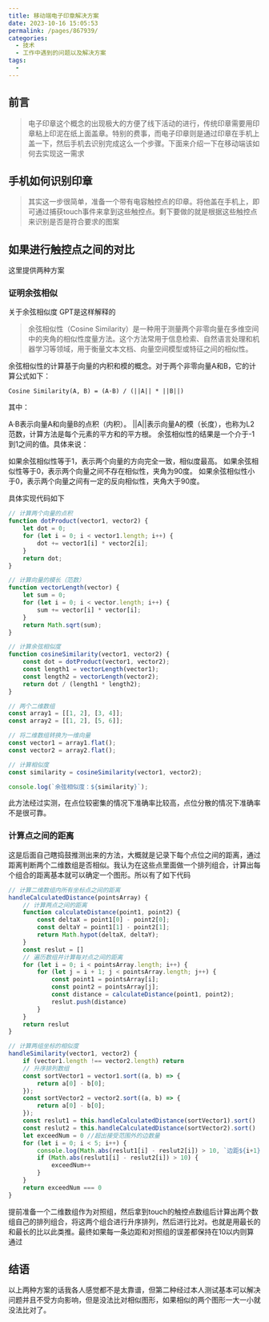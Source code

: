 ```yaml
---
title: 移动端电子印章解决方案
date: 2023-10-16 15:05:53
permalink: /pages/867939/
categories:
  - 技术
  - 工作中遇到的问题以及解决方案
tags:
  - 
---
```

## 前言
> 电子印章这个概念的出现极大的方便了线下活动的进行，传统印章需要用印章粘上印泥在纸上面盖章。特别的费事，而电子印章则是通过印章在手机上盖一下，然后手机去识别完成这么一个步骤。下面来介绍一下在移动端该如何去实现这一需求

## 手机如何识别印章
> 其实这一步很简单，准备一个带有电容触控点的印章。将他盖在手机上，即可通过捕获touch事件来拿到这些触控点。剩下要做的就是根据这些触控点来识别是否是符合要求的图案

## 如果进行触控点之间的对比
这里提供两种方案

### 证明余弦相似
关于余弦相似度 GPT是这样解释的
>余弦相似性（Cosine Similarity）是一种用于测量两个非零向量在多维空间中的夹角的相似性度量方法。这个方法常用于信息检索、自然语言处理和机器学习等领域，用于衡量文本文档、向量空间模型或特征之间的相似性。

余弦相似性的计算基于向量的内积和模的概念。对于两个非零向量A和B，它的计算公式如下：

``Cosine Similarity(A, B) = (A·B) / (||A|| * ||B||)``

其中：

A·B表示向量A和向量B的点积（内积）。
||A||表示向量A的模（长度），也称为L2范数，计算方法是每个元素的平方和的平方根。
余弦相似性的结果是一个介于-1到1之间的值。具体来说：

如果余弦相似性等于1，表示两个向量的方向完全一致，相似度最高。
如果余弦相似性等于0，表示两个向量之间不存在相似性，夹角为90度。
如果余弦相似性小于0，表示两个向量之间有一定的反向相似性，夹角大于90度。

具体实现代码如下
```js
// 计算两个向量的点积
function dotProduct(vector1, vector2) {
    let dot = 0;
    for (let i = 0; i < vector1.length; i++) {
        dot += vector1[i] * vector2[i];
    }
    return dot;
}

// 计算向量的模长（范数）
function vectorLength(vector) {
    let sum = 0;
    for (let i = 0; i < vector.length; i++) {
        sum += vector[i] * vector[i];
    }
    return Math.sqrt(sum);
}

// 计算余弦相似度
function cosineSimilarity(vector1, vector2) {
    const dot = dotProduct(vector1, vector2);
    const length1 = vectorLength(vector1);
    const length2 = vectorLength(vector2);
    return dot / (length1 * length2);
}

// 两个二维数组
const array1 = [[1, 2], [3, 4]];
const array2 = [[1, 2], [5, 6]];

// 将二维数组转换为一维向量
const vector1 = array1.flat();
const vector2 = array2.flat();

// 计算相似度
const similarity = cosineSimilarity(vector1, vector2);

console.log(`余弦相似度：${similarity}`);

```

此方法经过实测，在点位较密集的情况下准确率比较高，点位分散的情况下准确率不是很可靠。

### 计算点之间的距离
这是后面自己瞎捣鼓推测出来的方法，大概就是记录下每个点位之间的距离，通过距离判断两个二维数组是否相似。我认为在这些点里面做一个排列组合，计算出每个组合的距离基本就可以确定一个图形。所以有了如下代码
```js
// 计算二维数组内所有坐标点之间的距离
handleCalculatedDistance(pointsArray) {
    // 计算两点之间的距离
    function calculateDistance(point1, point2) {
        const deltaX = point1[0] - point2[0];
        const deltaY = point1[1] - point2[1];
        return Math.hypot(deltaX, deltaY);
    }
    const reslut = []
    // 遍历数组并计算每对点之间的距离
    for (let i = 0; i < pointsArray.length; i++) {
        for (let j = i + 1; j < pointsArray.length; j++) {
            const point1 = pointsArray[i];
            const point2 = pointsArray[j];
            const distance = calculateDistance(point1, point2);
            reslut.push(distance)
        }
    }
    return reslut
}

// 计算两组坐标的相似度
handleSimilarity(vector1, vector2) {
    if (vector1.length !== vector2.length) return
    // 升序排列数组
    const sortVector1 = vector1.sort((a, b) => {
        return a[0] - b[0];
    });
    const sortVector2 = vector2.sort((a, b) => {
        return a[0] - b[0];
    });
    const reslut1 = this.handleCalculatedDistance(sortVector1).sort()
    const reslut2 = this.handleCalculatedDistance(sortVector2).sort()
    let exceedNum = 0 //超出接受范围外的边数量
    for (let i = 0; i < 5; i++) {
        console.log(Math.abs(reslut1[i] - reslut2[i]) > 10, `边距${i+1}`)
        if (Math.abs(reslut1[i] - reslut2[i]) > 10) {
            exceedNum++
        }
    }
    return exceedNum === 0
}
```

提前准备一个二维数组作为对照组，然后拿到touch的触控点数组后计算出两个数组自己的排列组合，将这两个组合进行升序排列，然后进行比对。也就是用最长的和最长的比以此类推。最终如果每一条边距和对照组的误差都保持在10以内则算通过

## 结语
以上两种方案的话我各人感觉都不是太靠谱，但第二种经过本人测试基本可以解决问题并且不受方向影响，但是没法比对相似图形，如果相似的两个图形一大一小就没法比对了。
